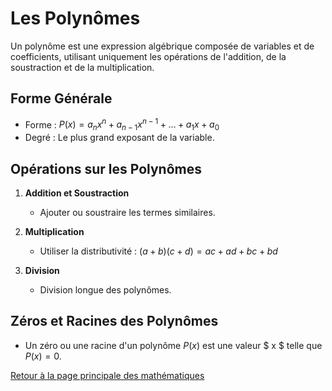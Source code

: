 # Les Polynômes

Un polynôme est une expression algébrique composée de variables et de coefficients, utilisant uniquement les opérations de l'addition, de la soustraction et de la multiplication.

## Forme Générale

- Forme : $P(x)=a_nx^n+a_{n-1}x^{n-1}+\ldots+a_1x+a_0$
- Degré : Le plus grand exposant de la variable.

## Opérations sur les Polynômes

1. **Addition et Soustraction**
   - Ajouter ou soustraire les termes similaires.

2. **Multiplication**
   - Utiliser la distributivité : $(a+b)(c+d)=ac+ad+bc+bd$

3. **Division**
   - Division longue des polynômes.

## Zéros et Racines des Polynômes

- Un zéro ou une racine d'un polynôme $P(x)$  est une valeur $  x $  telle que $P(x)=0$.

[Retour à la page principale des mathématiques](maths.md)